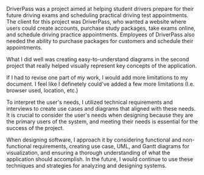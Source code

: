 DriverPass was a project aimed at helping student drivers prepare for their future driving exams and scheduling practical driving test appointments. The client for this project was DriverPass, who wanted a website where users could create accounts, purchase study packages, take exams online, and schedule driving practice appointments. Employees of DriverPass also needed the ability to purchase packages for customers and schedule their appointments.

What I did well was creating easy-to-understand diagrams in the second project that really helped visually represent key concepts of the application.

If I had to revise one part of my work, I would add more limitations to my document. I feel like I definetely could've added a few more limitations (I.e. browser used, location, etc.)

To interpret the user's needs, I utilized technical requirements and interviews to create use cases and diagrams that aligned with these needs. It is crucial to consider the user's needs when designing because they are the primary users of the system, and meeting their needs is essential for the success of the project.

When designing software, I approach it by considering functional and non-functional requirements, creating use case, UML, and Gantt diagrams for visualization, and ensuring a thorough understanding of what the application should accomplish. In the future, I would continue to use these techniques and strategies for analyzing and designing systems.

